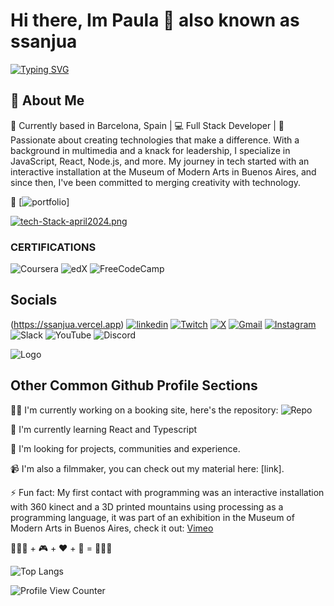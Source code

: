 # Hi there, Im Paula 👋 also known as ssanjua

[![Typing SVG](https://readme-typing-svg.demolab.com?font=Fira+Code&weight=500&size=23&pause=1000&color=F74242&random=false&width=435&lines=full+stack+developer)](https://git.io/typing-svg)

## 🚀 About Me
📍 Currently based in Barcelona, Spain | 💻 Full Stack Developer | 🌟 Passionate about creating technologies that make a difference. With a background in multimedia and a knack for leadership, I specialize in JavaScript, React, Node.js, and more. My journey in tech started with an interactive installation at the Museum of Modern Arts in Buenos Aires, and since then, I've been committed to merging creativity with technology.

🔗 [![portfolio](https://img.shields.io/badge/my_portfolio-000?style=for-the-badge&logo=ko-fi&logoColor=white)]

[![tech-Stack-april2024.png](https://i.postimg.cc/SN0rpBkk/tech-Stack-april2024.png)](https://postimg.cc/t75P3msM)


### CERTIFICATIONS 
![Coursera](https://img.shields.io/badge/Coursera-%230056D2.svg?style=for-the-badge&logo=Coursera&logoColor=white) ![edX](https://img.shields.io/badge/edX-%2302262B.svg?style=for-the-badge&logo=edX&logoColor=white) ![FreeCodeCamp](https://img.shields.io/badge/Freecodecamp-%23123.svg?&style=for-the-badge&logo=freecodecamp&logoColor=green)


## Socials
(https://ssanjua.vercel.app) [![linkedin](https://img.shields.io/badge/linkedin-0A66C2?style=for-the-badge&logo=linkedin&logoColor=white)](https://www.linkedin.com/in/paupallares/) 
[![Twitch](https://img.shields.io/badge/Twitch-%239146FF.svg?style=for-the-badge&logo=Twitch&logoColor=white)](https://www.twitch.tv/ssanjuaa) [![X](https://img.shields.io/badge/X-%23000000.svg?style=for-the-badge&logo=X&logoColor=white)](https://twitter.com/pupipallares) [![Gmail](https://img.shields.io/badge/Gmail-D14836?style=for-the-badge&logo=gmail&logoColor=white)](ppaupallares@gmail.com) [![Instagram](https://img.shields.io/badge/Instagram-%23E4405F.svg?style=for-the-badge&logo=Instagram&logoColor=white)](www.instagram.com/ppupipallares) ![Slack](https://img.shields.io/badge/Slack-4A154B?style=for-the-badge&logo=slack&logoColor=white) ![YouTube](https://img.shields.io/badge/YouTube-%23FF0000.svg?style=for-the-badge&logo=YouTube&logoColor=white) ![Discord](https://img.shields.io/badge/Discord-%235865F2.svg?style=for-the-badge&logo=discord&logoColor=white)
 

![Logo]()


## Other Common Github Profile Sections

👩‍💻 I'm currently working on a booking site, here's the repository: ![Repo](https://github.com/ssanjua/booking-web)

🧠 I'm currently learning React and Typescript

🤔 I'm looking for projects, communities and experience.

📹 I'm also a filmmaker, you can check out my material here: [link].


⚡️ Fun fact: My first contact with programming was an interactive installation with 360 kinect and a 3D printed mountains using processing as a programming language, it was part of an exhibition in the Museum of Modern Arts in Buenos Aires, check it out: <a href="https://vimeo.com/256058743">Vimeo</a>

👩🏻‍💻 + 🎮 + ❤️ + 🧠 = 🎨👌🏼

![Top Langs](https://github-readme-stats.vercel.app/api/top-langs/?username=ssanjua&layout=compact&hide=jupyter%20notebook&theme=dark)

![Profile View Counter](https://komarev.com/ghpvc/?username=ssanjua)


